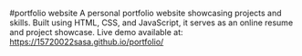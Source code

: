 #portfolio website
A personal portfolio website showcasing projects and skills. Built using HTML, CSS, and JavaScript, it serves as an online resume and project showcase. 
Live demo available at: https://15720022sasa.github.io/portfolio/

